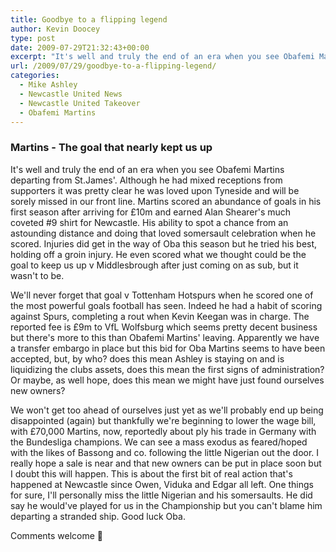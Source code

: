 ```yaml
---
title: Goodbye to a flipping legend
author: Kevin Doocey
type: post
date: 2009-07-29T21:32:43+00:00
excerpt: "It's well and truly the end of an era when you see Obafemi Martins departing from St.James'. Although he had mixed"
url: /2009/07/29/goodbye-to-a-flipping-legend/
categories:
  - Mike Ashley
  - Newcastle United News
  - Newcastle United Takeover
  - Obafemi Martins
---
```


### Martins - The goal that nearly kept us up

It's well and truly the end of an era when you see Obafemi Martins departing from St.James'. Although he had mixed receptions from supporters it was pretty clear he was loved upon Tyneside and will be sorely missed in our front line. Martins scored an abundance of goals in his first season after arriving for £10m and earned Alan Shearer's much coveted #9 shirt for Newcastle. His ability to spot a chance from an astounding distance and doing that loved somersault celebration when he scored. Injuries did get in the way of Oba this season but he tried his best, holding off a groin injury. He even scored what we thought could be the goal to keep us up v Middlesbrough after just coming on as sub, but it wasn't to be.

We'll never forget that goal v Tottenham Hotspurs when he scored one of the most powerful goals football has seen. Indeed he had a habit of scoring against Spurs, completing a rout when Kevin Keegan was in charge. The reported fee is £9m to VfL Wolfsburg which seems pretty decent business but there's more to this than Obafemi Martins' leaving. Apparently we have a transfer embargo in place but this bid for Oba Martins seems to have been accepted, but, by who? does this mean Ashley is staying on and is liquidizing the clubs assets, does this mean the first signs of administration? Or maybe, as well hope, does this mean we might have just found ourselves new owners?

We won't get too ahead of ourselves just yet as we'll probably end up being disappointed (again) but thankfully we're beginning to lower the wage bill, with £70,000 Martins, now, reportedly about ply his trade in Germany with the Bundesliga champions. We can see a mass exodus as feared/hoped with the likes of Bassong and co. following the little Nigerian out the door. I really hope a sale is near and that new owners can be put in place soon but I doubt this will happen. This is about the first bit of real action that's happened at Newcastle since Owen, Viduka and Edgar all left. One things for sure, I'll personally miss the little Nigerian and his somersaults. He did say he would've played for us in the Championship but you can't blame him departing a stranded ship. Good luck Oba.

Comments welcome 🙂
